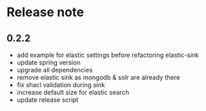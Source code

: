 # Release note

## 0.2.2
* add example for elastic settings before refactoring elastic-sink
* update spring version
* upgrade all dependencies
* remove elastic sink as mongodb  & solr are already there
* fix shacl validation during sink
* increase default size for elastic search
* update release script
